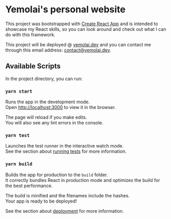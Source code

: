 # Yemolai's personal website

This project was bootstrapped with [Create React App](https://github.com/facebook/create-react-app) and is intended to
showcase my React skills, so you can look around and check out what I can do with this framework.

This project will be deployed @ [yemolai.dev](https://yemolai.dev) and you can contact me through this email address:
[contact@yemolai.dev](mailto:contact@yemolai.dev).

## Available Scripts

In the project directory, you can run:

### `yarn start`

Runs the app in the development mode.\
Open [http://localhost:3000](http://localhost:3000) to view it in the browser.

The page will reload if you make edits.\
You will also see any lint errors in the console.

### `yarn test`

Launches the test runner in the interactive watch mode.\
See the section about [running tests](https://facebook.github.io/create-react-app/docs/running-tests) for more information.

### `yarn build`

Builds the app for production to the `build` folder.\
It correctly bundles React in production mode and optimizes the build for the best performance.

The build is minified and the filenames include the hashes.\
Your app is ready to be deployed!

See the section about [deployment](https://facebook.github.io/create-react-app/docs/deployment) for more information.


